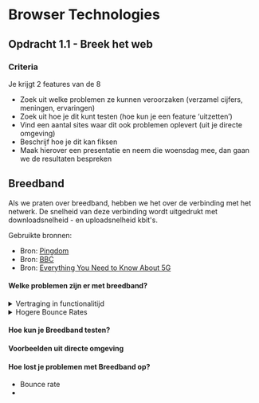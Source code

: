 # Browser Technologies
## Opdracht 1.1 - Breek het web


### Criteria
Je krijgt 2 features van de 8
- Zoek uit welke problemen ze kunnen veroorzaken (verzamel cijfers, meningen, ervaringen)
- Zoek uit hoe je dit kunt testen (hoe kun je een feature ‘uitzetten’)
- Vind een aantal sites waar dit ook problemen oplevert (uit je directe omgeving)
- Beschrijf hoe je dit kan fiksen
- Maak hierover een presentatie en neem die woensdag mee, dan gaan we de resultaten bespreken


## Breedband
Als we praten over breedband, hebben we het over de verbinding met het netwerk. De snelheid van deze verbinding wordt uitgedrukt met downloadsnelheid - en uploadsnelheid kbit's.


Gebruikte bronnen:

* Bron: [Pingdom](https://royal.pingdom.com/page-load-time-really-affect-bounce-rate/)
* Bron: [BBC](http://www.bbc.com/future/story/20170619-the-surprising-economic-downsides-of-slow-internet)
* Bron: [Everything You Need to Know About 5G](https://www.youtube.com/watch?v=GEx_d0SjvS0)

#### Welke problemen zijn er met breedband?

<details>
<summary>Vertraging in functionalitijd</summary>
![kieskeurig](https://raw.githubusercontent.com/RobinStut/browser-technologies-1819/master/kieskeurig.gif)
</details>

<details>
<summary>Hogere Bounce Rates</summary>
test
</details>



#### Hoe kun je Breedband testen?

#### Voorbeelden uit directe omgeving

#### Hoe lost je problemen met Breedband op?
* Bounce rate
*
